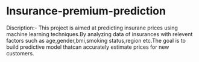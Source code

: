 # Insurance-premium-prediction
Discription:-
This project is aimed at predicting insurane prices using machine learning techniques.By analyzing data of insurances with relevent factors such as age,gender,bmi,smoking status,region etc.The goal is to build predictive model thatcan accurately estimate prices for new customers.
